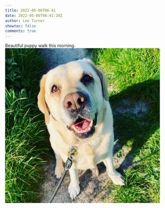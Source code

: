 ```yaml
---
title: 2022-05-06T06-41
date: 2022-05-06T06:41:20Z
author: Lee Turner
showtoc: false
comments: true
---
```


Beautiful puppy walk this morning. ![](/img/x//1522466524480561153-FSDjOPhXwAAGwhe.jpg)


